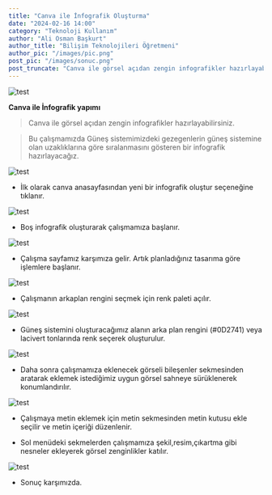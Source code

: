 ```yaml
---
title: "Canva ile İnfografik Oluşturma"
date: "2024-02-16 14:00"
category: "Teknoloji Kullanım"
author: "Ali Osman Başkurt"
author_title: "Bilişim Teknolojileri Öğretmeni"
author_pic: "/images/pic.png"
post_pic: "/images/sonuc.png"
post_truncate: "Canva ile görsel açıdan zengin infografikler hazırlayabilirsiniz.Bu çalışmamızda Güneş sistemimizdeki gezegenlerin güneş sistemine olan uzaklıklarına göre sıralanmasını gösteren bir infografik hazırlayacağız."
---
```


![test](/images/g2.png)

**Canva ile İnfografik yapımı**

> Canva ile görsel açıdan zengin infografikler hazırlayabilirsiniz.&#x20;

> Bu çalışmamızda Güneş sistemimizdeki gezegenlerin güneş sistemine olan uzaklıklarına göre sıralanmasını gösteren bir infografik hazırlayacağız.

![test](/images/info2.jpg)

- İlk olarak canva anasayfasından yeni bir infografik oluştur seçeneğine tıklanır.

![test](/images/info3.png)

- Boş infografik oluşturarak çalışmamıza başlanır.

![test](/images/info4.png)

- Çalışma sayfamız karşımıza gelir. Artık planladığınız tasarıma göre işlemlere başlanır.

![test](/images/arkaplan.png)

- Çalışmanın arkaplan rengini seçmek için renk paleti açılır.

![test](/images/renk.png)

- Güneş sistemini oluşturacağımız alanın arka plan rengini (#0D2741) veya lacivert tonlarında renk seçerek oluşturulur.

![test](/images/gorselekle.png)

- Daha sonra çalışmamıza eklenecek görseli bileşenler sekmesinden aratarak eklemek istediğimiz uygun görsel sahneye sürüklenerek konumlandırılır.

![test](/images/metinekle.png)

- Çalışmaya metin eklemek için metin sekmesinden metin kutusu ekle seçilir ve metin içeriği düzenlenir.

- Sol menüdeki sekmelerden çalışmamıza şekil,resim,çıkartma gibi nesneler ekleyerek görsel zenginlikler katılır.

![test](/images/sonuc.png)

- Sonuç karşımızda.
